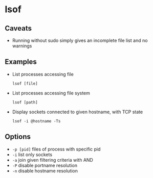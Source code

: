 # lsof

## Caveats

* Running without sudo simply gives an incomplete file list and no
  warnings

## Examples

* List processes accessing file

  `lsof [file]`

* List processes accessing file system

  `lsof [path]`

* Display sockets connected to given hostname, with TCP state

  `lsof -i @hostname -Ts`

## Options

* `-p [pid]` files of process with specific pid
* `-i` list only sockets
* `-a` join given filtering criteria with AND
* `-P` disable portname resolution
* `-n` disable hostname resolution
